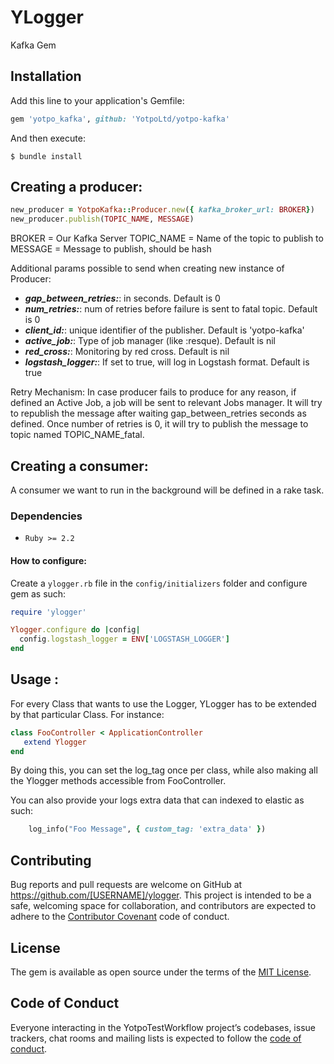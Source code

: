 # YLogger

Kafka Gem

## Installation

Add this line to your application's Gemfile:

```ruby
gem 'yotpo_kafka', github: 'YotpoLtd/yotpo-kafka'
```

And then execute:

    $ bundle install


## Creating a producer:

```ruby
new_producer = YotpoKafka::Producer.new({ kafka_broker_url: BROKER})
new_producer.publish(TOPIC_NAME, MESSAGE)
```
BROKER = Our Kafka Server
TOPIC_NAME = Name of the topic to publish to
MESSAGE = Message to publish, should be hash

Additional params possible to send when creating new instance of Producer:
* _**gap_between_retries:**_: in seconds. Default is 0
* _**num_retries:**_: num of retries before failure is sent to fatal topic. Default is 0
* _**client_id:**_: unique identifier of the publisher. Default is 'yotpo-kafka'
* _**active_job:**_: Type of job manager (like :resque). Default is nil
* _**red_cross:**_: Monitoring by red cross. Default is nil
* _**logstash_logger:**_:  If set to true, will log in Logstash format. Default is true

Retry Mechanism: 
In case producer fails to produce for any reason, if defined an Active Job, a job will be sent
to relevant Jobs manager. It will try to republish the message after waiting gap_between_retries seconds
as defined. Once number of retries is 0, it will try to publish the message to topic named TOPIC_NAME_fatal. 


## Creating a consumer:
A consumer we want to run in the background will be defined in a rake task.


  ### Dependencies
  
  * `Ruby >= 2.2`
  
  #### How to configure:
  Create a `ylogger.rb` file in the `config/initializers` folder and configure gem as such:
  ```ruby
  require 'ylogger'
  
  Ylogger.configure do |config|
    config.logstash_logger = ENV['LOGSTASH_LOGGER']
  end
  ```

## Usage :
    
   For every Class that wants to use the Logger, YLogger has to be extended by that particular Class. For instance:
   
   ```ruby
class FooController < ApplicationController
      extend Ylogger
end 
```

By doing this, you can set the log_tag once per class, while also making all the Ylogger methods accessible from FooController.

You can also provide your logs extra data that can indexed to elastic as such:

```ruby
    log_info("Foo Message", { custom_tag: 'extra_data' })
```
## Contributing

Bug reports and pull requests are welcome on GitHub at https://github.com/[USERNAME]/ylogger. This project is intended to be a safe, welcoming space for collaboration, and contributors are expected to adhere to the [Contributor Covenant](http://contributor-covenant.org) code of conduct.

## License

The gem is available as open source under the terms of the [MIT License](https://opensource.org/licenses/MIT).

## Code of Conduct

Everyone interacting in the YotpoTestWorkflow project’s codebases, issue trackers, chat rooms and mailing lists is expected to follow the [code of conduct](https://github.com/[USERNAME]/yotpo_test_workflow/blob/master/CODE_OF_CONDUCT.md).